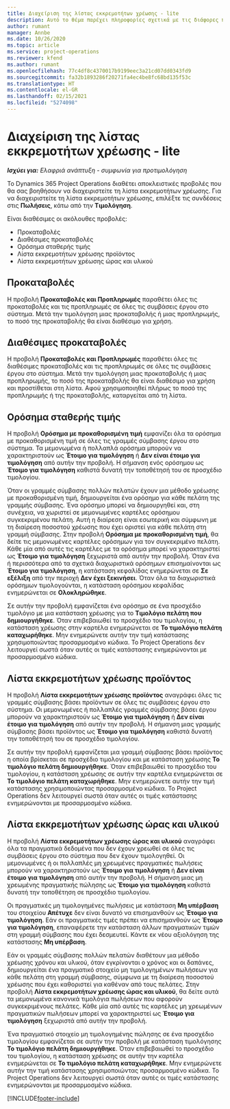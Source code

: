 ```yaml
---
title: Διαχείριση της λίστας εκκρεμοτήτων χρέωσης - lite
description: Αυτό το θέμα παρέχει πληροφορίες σχετικά με τις διάφορες προβολές που είναι διαθέσιμες για χρήση κατά τη διαχείριση της λίστας εκκρεμοτήτων χρέωσης.
author: rumant
manager: Annbe
ms.date: 10/26/2020
ms.topic: article
ms.service: project-operations
ms.reviewer: kfend
ms.author: rumant
ms.openlocfilehash: 77c4df8c4370017b9199eec3a21cd07dd0343fd9
ms.sourcegitcommit: fa32b1893286f20271fa4ec4be8fc68bd135f53c
ms.translationtype: HT
ms.contentlocale: el-GR
ms.lasthandoff: 02/15/2021
ms.locfileid: "5274098"
---
```

# <a name="manage-the-billing-backlog---lite"></a>Διαχείριση της λίστας εκκρεμοτήτων χρέωσης - lite

_**Ισχύει για:** Ελαφριά ανάπτυξη - συμφωνία για προτιμολόγηση_

Το Dynamics 365 Project Operations διαθέτει αποκλειστικές προβολές που θα σας βοηθήσουν να διαχειριστείτε τη λίστα εκκρεμοτήτων χρέωσης. Για να διαχειριστείτε τη λίστα εκκρεμοτήτων χρέωσης, επιλέξτε τις συνδέσεις στις **Πωλήσεις**, κάτω από την **Τιμολόγηση**. 

Είναι διαθέσιμες οι ακόλουθες προβολές:

- Προκαταβολές
- Διαθέσιμες προκαταβολές
- Ορόσημα σταθερής τιμής
- Λίστα εκκρεμοτήτων χρέωσης προϊόντος
- Λίστα εκκρεμοτήτων χρέωσης ώρας και υλικού

## <a name="retainers-and-advances"></a>Προκαταβολές

Η προβολή **Προκαταβολές και Προπληρωμές** παραθέτει όλες τις προκαταβολές και τις προπληρωμές σε όλες τις συμβάσεις έργου στο σύστημα. Μετά την τιμολόγηση μιας προκαταβολής ή μιας προπληρωμής, το ποσό της προκαταβολής θα είναι διαθέσιμο για χρήση.

## <a name="available-retainers-and-advances"></a>Διαθέσιμες προκαταβολές

Η προβολή **Προκαταβολές και Προπληρωμές** παραθέτει όλες τις διαθέσιμες προκαταβολές και τις προπληρωμές σε όλες τις συμβάσεις έργου στο σύστημα. Μετά την τιμολόγηση μιας προκαταβολής ή μιας προπληρωμής, το ποσό της προκαταβολής θα είναι διαθέσιμο για χρήση και προστίθεται στη λίστα. Αφού χρησιμοποιηθεί πλήρως το ποσό της προπληρωμής ή της προκαταβολής, καταργείται από τη λίστα.

## <a name="fixed-price-milestones"></a>Ορόσημα σταθερής τιμής

Η προβολή **Ορόσημα με προκαθορισμένη τιμή** εμφανίζει όλα τα ορόσημα με προκαθορισμένη τιμή σε όλες τις γραμμές σύμβασης έργου στο σύστημα. Τα μεμονωμένα ή πολλαπλά ορόσημα μπορούν να χαρακτηριστούν ως **Έτοιμο για τιμολόγηση** ή **Δεν είναι έτοιμο για τιμολόγηση** από αυτήν την προβολή. Η σήμανση ενός ορόσημου ως **Έτοιμο για τιμολόγηση** καθιστά δυνατή την τοποθέτησή του σε προσχέδιο τιμολογίου.

Όταν οι γραμμές σύμβασης πολλών πελατών έχουν μια μέθοδο χρέωσης με προκαθορισμένη τιμή, δημιουργείται ένα ορόσημο για κάθε πελάτη της γραμμής σύμβασης. Ένα ορόσημο μπορεί να δημιουργηθεί και, στη συνέχεια, να χωριστεί σε μεμονωμένες καρτέλες ορόσημου συγκεκριμένου πελάτη. Αυτή η διαίρεση είναι εσωτερική και σύμφωνη με τη διαίρεση ποσοστού χρέωσης που έχει οριστεί για κάθε πελάτη στη γραμμή σύμβασης. Στην προβολή **Ορόσημα με προκαθορισμένη τιμή**, θα δείτε τις μεμονωμένες καρτέλες ορόσημων για τον συγκεκριμένο πελάτη. Κάθε μία από αυτές τις καρτέλες με τα ορόσημα μπορεί να χαρακτηριστεί ως **Έτοιμο για τιμολόγηση** ξεχωριστά από αυτήν την προβολή. Όταν ένα ή περισσότερα από τα σχετικά διαχωριστικά ορόσημων επισημαίνονται ως **Έτοιμο για τιμολόγηση**, η κατάσταση κεφαλίδας ενημερώνεται σε **Σε εξέλιξη** από την περιοχή **Δεν έχει ξεκινήσει**. Όταν όλα τα διαχωριστικά ορόσημων τιμολογούνται, η κατάσταση ορόσημου κεφαλίδας ενημερώνεται σε **Ολοκληρώθηκε**.

Σε αυτήν την προβολή εμφανίζεται ένα ορόσημο σε ένα προσχέδιο τιμολόγιο με μια κατάσταση χρέωσης για το **Τιμολόγιο πελάτη που δημιουργήθηκε**. Όταν επιβεβαιωθεί το προσχέδιο του τιμολογίου, η κατάσταση χρέωσης στην καρτέλα ενημερώνεται σε **Το τιμολόγιο πελάτη καταχωρήθηκε**. Μην ενημερώνετε αυτήν την τιμή κατάστασης χρησιμοποιώντας προσαρμοσμένο κώδικα. Το Project Operations δεν λειτουργεί σωστά όταν αυτές οι τιμές κατάστασης ενημερώνονται με προσαρμοσμένο κώδικα.

## <a name="product-billing-backlog"></a>Λίστα εκκρεμοτήτων χρέωσης προϊόντος

Η προβολή **Λίστα εκκρεμοτήτων χρέωσης προϊόντος** αναγράφει όλες τις γραμμές σύμβασης βάσει προϊόντων σε όλες τις συμβάσεις έργου στο σύστημα. Οι μεμονωμένες ή πολλαπλές γραμμές σύμβασης βάσει έργου μπορούν να χαρακτηριστούν ως **Έτοιμο για τιμολόγηση** ή **Δεν είναι έτοιμο για τιμολόγηση** από αυτήν την προβολή. Η σήμανση μιας γραμμής σύμβασης βάσει προϊόντος ως **Έτοιμο για τιμολόγηση** καθιστά δυνατή την τοποθέτησή του σε προσχέδιο τιμολογίου.

Σε αυτήν την προβολή εμφανίζεται μια γραμμή σύμβασης βάσει προϊόντος η οποία βρίσκεται σε προσχέδιο τιμολογίου και με κατάσταση χρέωσης **Το τιμολόγιο πελάτη δημιουργήθηκε**. Όταν επιβεβαιωθεί το προσχέδιο του τιμολογίου, η κατάσταση χρέωσης σε αυτήν την καρτέλα ενημερώνεται σε **Το τιμολόγιο πελάτη καταχωρήθηκε**. Μην ενημερώνετε αυτήν την τιμή κατάστασης χρησιμοποιώντας προσαρμοσμένο κώδικα. Το Project Operations δεν λειτουργεί σωστά όταν αυτές οι τιμές κατάστασης ενημερώνονται με προσαρμοσμένο κώδικα.

## <a name="time-and-material-billing-backlog"></a>Λίστα εκκρεμοτήτων χρέωσης ώρας και υλικού

Η προβολή **Λίστα εκκρεμοτήτων χρέωσης ώρας και υλικού** αναγράφει όλα τα πραγματικά δεδομένα που δεν έχουν χρεωθεί σε όλες τις συμβάσεις έργου στο σύστημα που δεν έχουν τιμολογηθεί. Οι μεμονωμένες ή οι πολλαπλές μη χρεωμένες πραγματικές πωλήσεις μπορούν να χαρακτηριστούν ως **Έτοιμο για τιμολόγηση** ή **Δεν είναι έτοιμο για τιμολόγηση** από αυτήν την προβολή. Η σήμανση μιας μη χρεωμένης πραγματικής πώλησης ως **Έτοιμο για τιμολόγηση** καθιστά δυνατή την τοποθέτηση σε προσχέδιο τιμολογίου.

Οι πραγματικές μη τιμολογημένες πωλήσεις με κατάσταση **Μη υπέρβαση** του στοιχείου **Απέτυχε** δεν είναι δυνατό να επισημανθούν ως **Έτοιμο για τιμολόγηση**. Εάν οι πραγματικές τιμές πρέπει να επισημανθούν ως **Έτοιμο για τιμολόγηση**, επαναφέρετε την κατάσταση άλλων πραγματικών τιμών στη γραμμή σύμβασης που έχει δεσμευτεί. Κάντε εκ νέου αξιολόγηση της κατάστασης **Μη υπέρβαση**.

Εάν οι γραμμές σύμβασης πολλών πελατών διαθέτουν μια μέθοδο χρέωσης χρόνου και υλικού, όταν εγκρίνονται ο χρόνος και οι δαπάνες, δημιουργείται ένα πραγματικό στοιχείο μη τιμολογημένων πωλήσεων για κάθε πελάτη στη γραμμή σύμβασης, σύμφωνα με τη διαίρεση ποσοστού χρέωσης που έχει καθοριστεί για καθέναν από τους πελάτες. Στην προβολή **Λίστα εκκρεμοτήτων χρέωσης ώρας και υλικού**, θα δείτε αυτά τα μεμονωμένα κανονικά τιμολόγια πωλήσεων που αφορούν συγκεκριμένους πελάτες. Κάθε μία από αυτές τις καρτέλες μη χρεωμένων πραγματικών πωλήσεων μπορεί να χαρακτηριστεί ως **Έτοιμο για τιμολόγηση** ξεχωριστά από αυτήν την προβολή.

Ένα πραγματικό στοιχείο μη τιμολογημένης πώλησης σε ένα προσχέδιο τιμολογίου εμφανίζεται σε αυτήν την προβολή με κατάσταση τιμολόγησης **Το τιμολόγιο πελάτη δημιουργήθηκε**. Όταν επιβεβαιωθεί το προσχέδιο του τιμολογίου, η κατάσταση χρέωσης σε αυτήν την καρτέλα ενημερώνεται σε **Το τιμολόγιο πελάτη καταχωρήθηκε**. Μην ενημερώνετε αυτήν την τιμή κατάστασης χρησιμοποιώντας προσαρμοσμένο κώδικα. Το Project Operations δεν λειτουργεί σωστά όταν αυτές οι τιμές κατάστασης ενημερώνονται με προσαρμοσμένο κώδικα.


[!INCLUDE[footer-include](../../includes/footer-banner.md)]